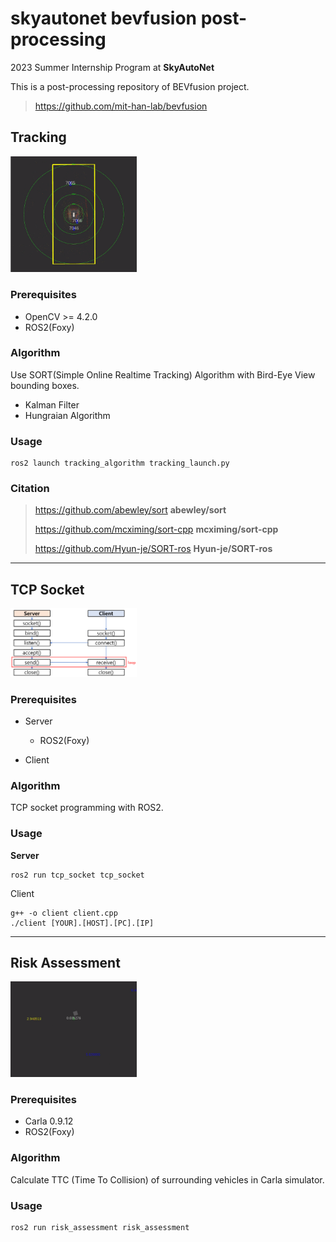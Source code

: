 # skyautonet bevfusion post-processing
2023 Summer Internship Program at **SkyAutoNet**

This is a post-processing repository of BEVfusion project.
> https://github.com/mit-han-lab/bevfusion

## Tracking
<img src="assets/tracking.gif" width="40%"/>

### Prerequisites
- OpenCV >= 4.2.0
- ROS2(Foxy)

### Algorithm
Use SORT(Simple Online Realtime Tracking) Algorithm with Bird-Eye View bounding boxes.

- Kalman Filter
- Hungraian Algorithm

### Usage
```linux
ros2 launch tracking_algorithm tracking_launch.py
```

### Citation
> https://github.com/abewley/sort **abewley/sort**
> 
> https://github.com/mcximing/sort-cpp **mcximing/sort-cpp**
>
> https://github.com/Hyun-je/SORT-ros **Hyun-je/SORT-ros**

---

## TCP Socket

<img src="assets/tcp_image.png" width="40%"/>

### Prerequisites
- Server
  - ROS2(Foxy)

- Client

### Algorithm

TCP socket programming with ROS2.

### Usage
**Server**
```linux
ros2 run tcp_socket tcp_socket
```

Client
```linux
g++ -o client client.cpp
./client [YOUR].[HOST].[PC].[IP]
```

---
## Risk Assessment
<img src="assets/riskassessment.gif" width="40%"/>

### Prerequisites
- Carla 0.9.12
- ROS2(Foxy)

### Algorithm
Calculate TTC (Time To Collision) of surrounding vehicles in Carla simulator.

### Usage
```linux
ros2 run risk_assessment risk_assessment
```



